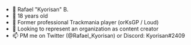 - 👋 Rafael "Kyorisan" B.
- 👀 18 years old
- 🌱 Former professional Trackmania player (orKsGP / Loud)
- 💞️ Looking to represent an organization as content creator
- 📫 PM me on Twitter (@Rafael_Kyorisan) or Discord: Kyorisan#2409
